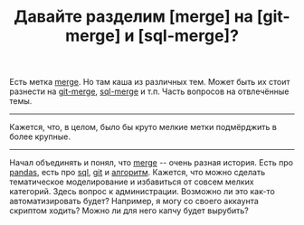 ﻿---
title: "Давайте разделим [merge] на [git-merge] и [sql-merge]?"
se.owner.user_id: 188116
se.owner.display_name: "hedgehogues"
se.owner.link: "https://ru.meta.stackoverflow.com/users/188116/hedgehogues"
se.link: "https://ru.meta.stackoverflow.com/questions/10898/%d0%94%d0%b0%d0%b2%d0%b0%d0%b9%d1%82%d0%b5-%d1%80%d0%b0%d0%b7%d0%b4%d0%b5%d0%bb%d0%b8%d0%bc-merge-%d0%bd%d0%b0-git-merge-%d0%b8-sql-merge"
se.question_id: 10898
se.post_type: question
---
<p>Есть метка <a href="https://ru.stackoverflow.com/questions/tagged/merge" class="post-tag" title="показать вопросы с меткой [merge]" rel="tag">merge</a>. Но там каша из различных тем. Может быть их стоит разнести на <a href="https://ru.stackoverflow.com/questions/tagged/git-merge" class="post-tag" title="показать вопросы с меткой [git-merge]" rel="tag">git-merge</a>, <a href="https://ru.stackoverflow.com/questions/tagged/sql-merge" class="post-tag" title="показать вопросы с меткой [sql-merge]" rel="tag">sql-merge</a> и т.п. Часть вопросов на отвлечённые темы.</p>
<hr />
<p>Кажется, что, в целом, было бы круто мелкие метки подмёрджить в более крупные.</p>
<hr />
<p>Начал объединять и понял, что <a href="https://ru.stackoverflow.com/questions/tagged/merge" class="post-tag" title="показать вопросы с меткой [merge]" rel="tag">merge</a> -- очень разная история. Есть про <a href="https://ru.stackoverflow.com/questions/tagged/pandas" class="post-tag" title="показать вопросы с меткой [pandas]" rel="tag">pandas</a>, есть про <a href="https://ru.stackoverflow.com/questions/tagged/sql" class="post-tag" title="показать вопросы с меткой [sql]" rel="tag">sql</a>, <a href="https://ru.stackoverflow.com/questions/tagged/git" class="post-tag" title="показать вопросы с меткой [git]" rel="tag">git</a> и <a href="https://ru.stackoverflow.com/questions/tagged/%d0%b0%d0%bb%d0%b3%d0%be%d1%80%d0%b8%d1%82%d0%bc" class="post-tag" title="показать вопросы с меткой [алгоритм]" rel="tag">алгоритм</a>. Кажется, что можно сделать тематическое моделирование и избавиться от совсем мелких категорий. Здесь вопрос к администрации. Возможно ли это как-то автоматизировать будет? Например, я могу со своего аккаунта скриптом ходить? Можно ли для него капчу будет вырубить?</p>
